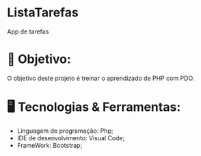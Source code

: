 # ListaTarefas
 App de tarefas

# 🎯 Objetivo:
 O objetivo deste projeto é treinar o aprendizado de PHP com PDO.

# 🖥️ Tecnologias & Ferramentas:

* Linguagem de programação: Php;
* IDE de desenvolvimento: Visual Code; 
* FrameWork: Bootstrap; 
